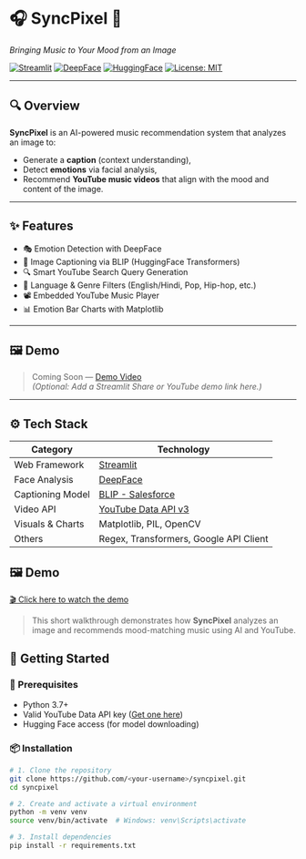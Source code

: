 # 🎧 SyncPixel 📸  
*Bringing Music to Your Mood from an Image*

[![Streamlit](https://img.shields.io/badge/Built%20with-Streamlit-FF4B4B?logo=streamlit&logoColor=white)](https://streamlit.io/)
[![DeepFace](https://img.shields.io/badge/Face%20Analysis-DeepFace-blue)](https://github.com/serengil/deepface)
[![HuggingFace](https://img.shields.io/badge/Image%20Captioning-BLIP-yellow)](https://huggingface.co/Salesforce/blip-image-captioning-base)
[![License: MIT](https://img.shields.io/badge/License-MIT-green.svg)](https://opensource.org/licenses/MIT)

---

## 🔍 Overview

**SyncPixel** is an AI-powered music recommendation system that analyzes an image to:
- Generate a **caption** (context understanding),
- Detect **emotions** via facial analysis,
- Recommend **YouTube music videos** that align with the mood and content of the image.

---

## ✨ Features

- 🎭 Emotion Detection with DeepFace
- 🧠 Image Captioning via BLIP (HuggingFace Transformers)
- 🔍 Smart YouTube Search Query Generation
- 🎵 Language & Genre Filters (English/Hindi, Pop, Hip-hop, etc.)
- 📽️ Embedded YouTube Music Player
- 📊 Emotion Bar Charts with Matplotlib

---

## 🖼️ Demo

> Coming Soon — [Demo Video](https://drive.google.com/file/d/1j-qdDOC5wKPt-4-1PcBROixS_gI5MNgo/view?resourcekey )  
*(Optional: Add a Streamlit Share or YouTube demo link here.)*

---

## ⚙️ Tech Stack

| Category          | Technology                                   |
|------------------|-----------------------------------------------|
| Web Framework     | [Streamlit](https://streamlit.io/)            |
| Face Analysis     | [DeepFace](https://github.com/serengil/deepface) |
| Captioning Model  | [BLIP - Salesforce](https://huggingface.co/Salesforce/blip-image-captioning-base) |
| Video API         | [YouTube Data API v3](https://developers.google.com/youtube/v3) |
| Visuals & Charts  | Matplotlib, PIL, OpenCV                      |
| Others            | Regex, Transformers, Google API Client       |

## 🖼️ Demo

[🎬 Click here to watch the demo](https://drive.google.com/file/d/1j-qdDOC5wKPt-4-1PcBROixS_gI5MNgo/view?resourcekey)

> This short walkthrough demonstrates how **SyncPixel** analyzes an image and recommends mood-matching music using AI and YouTube.


## 🚀 Getting Started

### 🔑 Prerequisites

- Python 3.7+
- Valid YouTube Data API key ([Get one here](https://console.cloud.google.com/))
- Hugging Face access (for model downloading)

### 📦 Installation

```bash
# 1. Clone the repository
git clone https://github.com/<your-username>/syncpixel.git
cd syncpixel

# 2. Create and activate a virtual environment
python -m venv venv
source venv/bin/activate  # Windows: venv\Scripts\activate

# 3. Install dependencies
pip install -r requirements.txt

